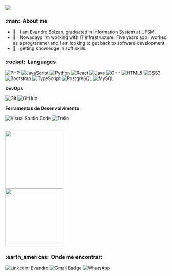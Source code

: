 ![](https://komarev.com/ghpvc/?username=ebolzan&color=red)

<h3> :man: &nbsp;About me</h3>

- 🤔 &nbsp; I am Evandro Bolzan, graduated in Information System at UFSM.
- 💼 &nbsp; Nowadays I'm working with IT infrastructure. Five years ago I worked as a programmer and I am looking to get back to software development.
- 🌱 &nbsp; getting knowledge in soft skills.

<h3> :rocket: &nbsp;Languages </h3>

![PHP](https://img.shields.io/badge/-PHP-black?style=flat-square&logo=php)
![JavaScript](https://img.shields.io/badge/-JavaScript-black?style=flat-square&logo=javascript)
![Python](https://img.shields.io/badge/-Python-black?style=flat-square&logo=Python)
![React](https://img.shields.io/badge/-React-black?style=flat-square&logo=react)
![Java](https://img.shields.io/badge/-java-E34A86?style=flat-square&logo=java)
![C++](https://img.shields.io/badge/-C++-00599C?style=flat-square&logo=c)
![HTML5](https://img.shields.io/badge/-HTML5-E34F26?style=flat-square&logo=html5&logoColor=white)
![CSS3](https://img.shields.io/badge/-CSS3-1572B6?style=flat-square&logo=css3)
![Bootstrap](https://img.shields.io/badge/-Bootstrap-563D7C?style=flat-square&logo=bootstrap)
![TypeScript](https://img.shields.io/badge/-TypeScript-007ACC?style=flat-square&logo=typescript)
![PostgreSQL](https://img.shields.io/badge/-PostgreSQL-336791?style=flat-square&logo=postgresql)
![MySQL](https://img.shields.io/badge/-MySQL-black?style=flat-square&logo=mysql)

**DevOps**

![Git](https://img.shields.io/badge/-Git-black?style=flat-square&logo=git)
![GitHub](https://img.shields.io/badge/-GitHub-181717?style=flat-square&logo=github)

**Ferramentas de Desenvolvimento**

  ![Visual Studio Code](https://img.shields.io/badge/-Visual%20Studio%20Code-333333?style=flat&logo=visual-studio-code&logoColor=007ACC)
  ![Trello](https://img.shields.io/badge/-Trello-333333?style=flat&logo=trello&logoColor=007ACC)


<br/>

<a href="https://github.com/ebolzan">
  <img height="180em" src="https://github-readme-stats.vercel.app/api?username=ebolzan&theme=blue-green&show_icons=true" />
</a>

<br/>

<a href="https://github.com/ebolzan">
  <img height="180em" src="https://github-readme-stats.vercel.app/api/top-langs/?username=ebolzan&theme=blue-green" />
</a>


<br/>

<h3> :earth_americas: &nbsp;Onde me encontrar: </h3> 

[![Linkedin: Evandro](https://img.shields.io/badge/LinkedIn-0077B5?style=for-the-badge&logo=linkedin&logoColor=white)](https://www.linkedin.com/in/evandro-bolzan-67101b20b/)
[![Gmail Badge](https://img.shields.io/badge/Gmail-D14836?style=for-the-badge&logo=gmail&logoColor=white)](mailto:ebolzan@inf.ufsm.br)
[![WhatsApp](https://img.shields.io/badge/WhatsApp-25D366?style=for-the-badge&logo=whatsapp&logoColor=white)](https://api.whatsapp.com/send?phone=55996437766)
